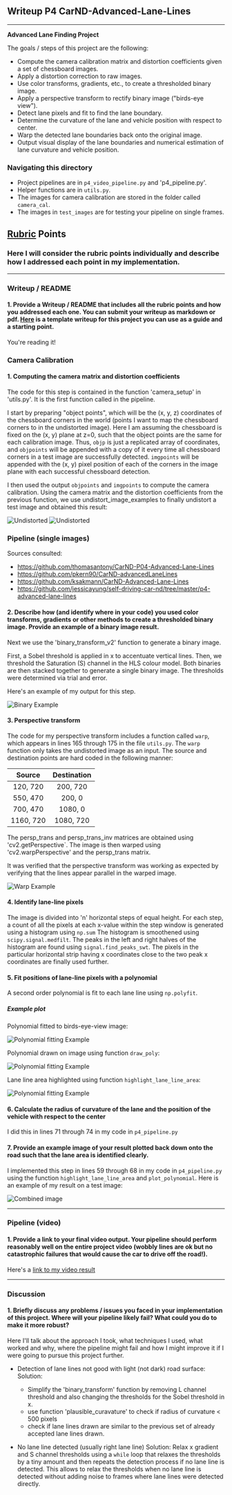 ## Writeup P4 CarND-Advanced-Lane-Lines 

---

**Advanced Lane Finding Project**

The goals / steps of this project are the following:

* Compute the camera calibration matrix and distortion coefficients given a set of chessboard images.
* Apply a distortion correction to raw images.
* Use color transforms, gradients, etc., to create a thresholded binary image.
* Apply a perspective transform to rectify binary image ("birds-eye view").
* Detect lane pixels and fit to find the lane boundary.
* Determine the curvature of the lane and vehicle position with respect to center.
* Warp the detected lane boundaries back onto the original image.
* Output visual display of the lane boundaries and numerical estimation of lane curvature and vehicle position.

[//]: # (Image References)

[image1]: ./examples/undistort_1.png "Undistorted"
[image2]: ./examples/undistort_2.png "Undistorted"
[image3]: ./examples/binary_1.png "Binary Example"
[image4]: ./examples/warped_1.png "Warp Example"
[imageP1]: ./examples/poly_3.png "Polynomial fitting Example"
[imageP2]: ./examples/poly_2.png "Polynomial fitting Example"
[imageP3]: ./examples/poly_1.png "Polynomial fitting Example"
[image5]: ./examples/combined_1.png "Combined image"
[image6]: ./examples/example_output.jpg "Output"
[video1]: ./project_video.mp4 "Video"

### Navigating this directory
* Project pipelines are in `p4_video_pipeline.py` and 'p4_pipeline.py'.
* Helper functions are in `utils.py`.
* The images for camera calibration are stored in the folder called `camera_cal`.  
* The images in `test_images` are for testing your pipeline on single frames.

## [Rubric](https://review.udacity.com/#!/rubrics/571/view) Points

### Here I will consider the rubric points individually and describe how I addressed each point in my implementation.  

---

### Writeup / README

#### 1. Provide a Writeup / README that includes all the rubric points and how you addressed each one.  You can submit your writeup as markdown or pdf.  [Here](https://github.com/udacity/CarND-Advanced-Lane-Lines/blob/master/writeup_template.md) is a template writeup for this project you can use as a guide and a starting point.  

You're reading it!

### Camera Calibration

#### 1. Computing the camera matrix and distortion coefficients

The code for this step is contained in the function 'camera_setup' in 'utils.py'. It is the first function called in the pipeline. 

I start by preparing "object points", which will be the (x, y, z) coordinates of the chessboard corners in the world (points I want to map the chessboard corners to in the undistorted image). Here I am assuming the chessboard is fixed on the (x, y) plane at z=0, such that the object points are the same for each calibration image.  Thus, `objp` is just a replicated array of coordinates, and `objpoints` will be appended with a copy of it every time all chessboard corners in a test image are successfully detected.  `imgpoints` will be appended with the (x, y) pixel position of each of the corners in the image plane with each successful chessboard detection.  

I then used the output `objpoints` and `imgpoints` to compute the camera calibration.  Using the camera matrix and the distortion coefficients from the previous function, we use undistort_image_examples to finally undistort a test image and obtained this result: 

![][image1]
![][image2]

### Pipeline (single images)
Sources consulted: 
* https://github.com/thomasantony/CarND-P04-Advanced-Lane-Lines
* https://github.com/pkern90/CarND-advancedLaneLines
* https://github.com/ksakmann/CarND-Advanced-Lane-Lines
* https://github.com/jessicayung/self-driving-car-nd/tree/master/p4-advanced-lane-lines


#### 2. Describe how (and identify where in your code) you used color transforms, gradients or other methods to create a thresholded binary image.  Provide an example of a binary image result.

Next we use the 'binary_transform_v2' function to generate a binary image.

First, a Sobel threshold is applied in x to accentuate vertical lines.
Then, we threshold the Saturation (S) channel in the HLS colour model.
Both binaries are then stacked together to generate a single binary image.
The thresholds were determined via trial and error.

Here's an example of my output for this step.

![][image3]

#### 3. Perspective transform

The code for my perspective transform includes a function called `warp`, which appears in lines 165 through 175 in the file `utils.py`.  The `warp` function only takes the undistorted image as an input.  The source and destination points are hard coded in the following manner:

| Source        | Destination   | 
|:-------------:|:-------------:| 
| 120, 720      | 200, 720      | 
| 550, 470      | 200, 0        |
| 700, 470      | 1080, 0       |
| 1160, 720     | 1080, 720     |

The persp_trans and persp_trans_inv matrices are obtained using 'cv2.getPerspective`. The image is then warped using 'cv2.warpPerspective' and the persp_trans matrix.

It was verified that the perspective transform was working as expected by verifying that the lines appear parallel in the warped image.

![][image4]

#### 4. Identify lane-line pixels

The image is divided into 'n' horizontal steps of equal height.
For each step, a count of all the pixels at each x-value within the step window is generated using a histogram using `np.sum`
The histogram is smoothened using `scipy.signal.medfilt`.
The peaks in the left and right halves of the histogram are found using `signal.find_peaks_swt`.
The pixels in the particular horizontal strip having x coordinates close to the two peak x coordinates are finally used further.

#### 5. Fit positions of lane-line pixels with a polynomial
A second order polynomial is fit to each lane line using `np.polyfit`.

##### Example plot
Polynomial fitted to birds-eye-view image:

![][imageP1]

Polynomial drawn on image using function `draw_poly`:

![][imageP2]

Lane line area highlighted using function `highlight_lane_line_area`:

![][imageP3]

#### 6. Calculate the radius of curvature of the lane and the position of the vehicle with respect to the center

I did this in lines 71 through 74 in my code in `p4_pipeline.py`

#### 7. Provide an example image of your result plotted back down onto the road such that the lane area is identified clearly.

I implemented this step in lines 59 through 68 in my code in `p4_pipeline.py` using the function `highlight_lane_line_area` and `plot_polynomial`.  Here is an example of my result on a test image:

![][image5]

---

### Pipeline (video)

#### 1. Provide a link to your final video output.  Your pipeline should perform reasonably well on the entire project video (wobbly lines are ok but no catastrophic failures that would cause the car to drive off the road!).

Here's a [link to my video result](./videos/project_video_out.mp4)

---

### Discussion

#### 1. Briefly discuss any problems / issues you faced in your implementation of this project.  Where will your pipeline likely fail?  What could you do to make it more robust?

Here I'll talk about the approach I took, what techniques I used, what worked and why, where the pipeline might fail and how I might improve it if I were going to pursue this project further.

* Detection of lane lines not good with light (not dark) road surface: 
Solution: 
	* Simplify the 'binary_transform' function by removing L channel threshold and also changing the thresholds for the Sobel threshold in x.
	*  use function 'plausible_curavature' to check if radius of curvature < 500 pixels
	* check if lane lines drawn are similar to the previous set of already accepted lane lines drawn.

* No lane line detected (usually right lane line)
Solution: Relax x gradient and S channel thresholds using a `while` loop that relaxes the thresholds by a tiny amount and then repeats the detection process if no lane line is detected. This allows to relax the thresholds when no lane line is detected without adding noise to frames where lane lines were detected directly.